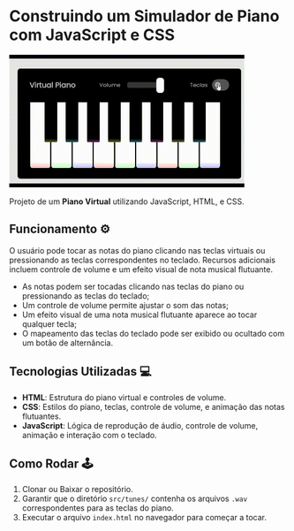 # Construindo um Simulador de Piano com JavaScript e CSS

![record](./docs/record.gif)

Projeto de um **Piano Virtual** utilizando JavaScript, HTML, e CSS.

## Funcionamento ⚙️

O usuário pode tocar as notas do piano clicando nas teclas virtuais ou pressionando as teclas correspondentes no teclado. Recursos adicionais incluem controle de volume e um efeito visual de nota musical flutuante.

- As notas podem ser tocadas clicando nas teclas do piano ou pressionando as teclas do teclado;
- Um controle de volume permite ajustar o som das notas;
- Um efeito visual de uma nota musical flutuante aparece ao tocar qualquer tecla;
- O mapeamento das teclas do teclado pode ser exibido ou ocultado com um botão de alternância.

## Tecnologias Utilizadas 💻

- **HTML**: Estrutura do piano virtual e controles de volume.
- **CSS**: Estilos do piano, teclas, controle de volume, e animação das notas flutuantes.
- **JavaScript**: Lógica de reprodução de áudio, controle de volume, animação e interação com o teclado.

## Como Rodar 🕹️

1. Clonar ou Baixar o repositório.
2. Garantir que o diretório `src/tunes/` contenha os arquivos `.wav` correspondentes para as teclas do piano.
3. Executar o arquivo `index.html` no navegador para começar a tocar.
